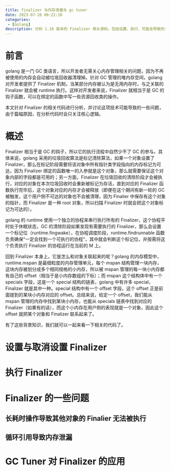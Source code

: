 ```yaml
---
title: finalizer 与内存泄漏与 gc tuner
date: 2023-07-26 00:22:10
categories:
 - [Golang]
description: 分析 1.16 版本的 Finalizer 相关源码，包括设置、执行、可能会导致的一些问题以及 gc tuner 中对该技术的应用
---
```


# 前言

golang 是一门 GC 类语言，所以开发者无需关心内存管理相关的问题，因为不再被使用的内存会自动被垃圾回收器清理掉。针对 GC 管理的堆内存空间，golang 对开发者提供了 Finalizer 机制，当某部分内存被认为是无用内存时，与之关联的 Finalizer 就会被 runtime 执行。这样对开发者来说，Finalizer 就相当于是 GC 的钩子函数，可以在绑定的函数中写一些资源回收类的操作。

本文针对 Finalizer 的相关代码进行分析，并讨论这项技术可能导致的一些问题，由于篇幅原因，在分析代码时会只关注核心逻辑。

# 概述

Finalizer 相当于是 GC 的钩子，所以它的执行流程中自然少不了 GC 的参与。具体来说，golang 采用的垃圾回收算法是标记清除算法，如果一个对象设置了 Finalizer，那么在标记阶段需要将该对象中所有指针类字段指向的内存标记为可达，因为 Finalizer 绑定的函数唯一的入参就是这个对象，那么就需要保证这个对象内部的字段都是可用的；另一方面，Finalizer 在垃圾回收的清除阶段才会被执行，对应的对象在本次垃圾回收时会重新被标记为存活，直到对应的 Finalizer 函数执行完毕后，这个对象对应的内存才会被释放（即便在这个期间有新一轮的 GC 被触发，这个用户侧不可达的对象也不会被清理，因为 Finalier 中保存有这个对象的指针，而 Finalizer 是一种 root 对象，所以扫描 Finalizer 时就会把这个对象标记为可达的）。

golang 的 runtime 使用一个独立的协程来串行执行所有的 Finalizer，这个协程平时处于休眠状态，GC 的清除阶段如果发现有需要执行的 Finalizer，那么会设置一个标记位（runtime.fingwake），在协程调度阶段，runtime.findrunnable 函数负责确保“一定会找到一个可执行的协程”，其中就会判断这个标记位，并按需将这个负责执行 Finalizer 的协程运行在当前的 M 上。

回到 Finalizer 本身上，它是怎么和对象关联起来的呢？golang 的内存模型中，runtime.mspan 是最细粒度的内存管理单元，每个 mspan 结构管理一块内存，这块内存被划分成多个相同规格的小内存，所以被 mspan 管理的每一块小内存都有自己的 offset（相当于是小内存数组的下标）；而 mspan 这个结构体中有一个 specials 字段，这是一个 special 结构的链表，golang 中有许多 special，Finalizer 就是其中一种。special 结构中有一个 offset 字段，这个 offset 正是前面提到的某块小内存对应的 offset。总结来说，给定一个 offset，我们能从 mspan 管理的内存中找到某块小内存，也能从 specials 链表中找到对应的 Finalizer（如果有的话），而这个小内存在用户侧的表现就是一个对象，因此这个 offset 就把某个对象和 Finalizer 联系起来了。

有了这些背景知识，我们就可以一起来看一下相关的代码了。

# 设置与取消设置 Finalizer





# 执行 Finalizer





# Finalizer 的一些问题

## 长耗时操作导致其他对象的 Finalier 无法被执行

## 循环引用导致内存泄漏



# GC Tuner 对 Finalizer 的应用

